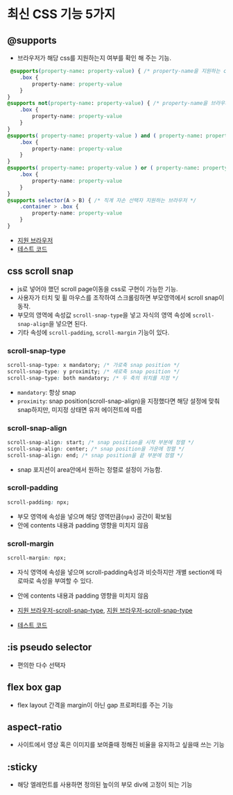 # 최신 CSS 기능 5가지

## @supports
- 브라우저가 해당 css를 지원하는지 여부를 확인 해 주는 기능.
```CSS
 @supports(property-name: property-value) { /* property-name을 지원하는 css 경우 */
    .box {
        property-name: property-value
    }
}
@supports not(property-name: property-value) { /* property-name을 브라우저에서 지원하지 않는 css 경우 */
    .box {
        property-name: property-value
    }
}
@supports( property-name: property-value ) and ( property-name: property-value ) {  /* property-name이 두개 이상의 표현식이 지원하는 css일 경우 */
    .box {
        property-name: property-value
    }
}
@supports( property-name: property-value ) or ( property-name: property-value ) { /* property-name이 한개 이상의 표현식의 결과가 맞을경우 */
    .box {
        property-name: property-value
    }
}
@supports selector(A > B) { /* 직계 자손 선택자 지원하는 브라우저 */
    .container > .box {
        property-name: property-value
    }
}
```
- [지원 브라우저](https://caniuse.com/?search=%40supports)
- [테스트 코드](https://github.com/leeseungje/newCss/blob/main/support.html)


## css scroll snap
- js로 넣어야 했던 scroll page이동을 css로 구현이 가능한 기능.
- 사용자가 터치 및 휠 마우스를 조작하여 스크롤링하면 부모영역에서 scroll snap이 동작.
- 부모의 영역에 속성값 `scroll-snap-type`을 넣고 자식의 영역 속성에 `scroll-snap-align`을 넣으면 된다.
- 기타 속성에 `scroll-padding`, `scroll-margin` 기능이 있다.
### scroll-snap-type
```css
scroll-snap-type: x mandatory; /* 가로축 snap position */
scroll-snap-type: y proximity; /* 세로축 snap position */
scroll-snap-type: both mandatory; /* 두 축의 위치를 지정 */
```
- `mandatory`: 항상 snap
- `proximity`: snap position(scroll-snap-align)을 지정했다면 해당 설정에 맞춰 snap하지만, 미지정 상태면 유저 에이전트에 따름
### scroll-snap-align
```css
scroll-snap-align: start; /* snap position을 시작 부분에 정렬 */
scroll-snap-align: center; /* snap position을 가운에 정렬 */
scroll-snap-align: end; /* snap position을 끝 부분에 정렬 */
```
- snap 포지션이 area안에서 원하는 정렬로 설정이 가능함.
### scroll-padding
```css
scroll-padding: npx;
```
- 부모 영역에 속성을 넣으며 해당 영역만큼(`npx`) 공간이 확보됨
- 안에 contents 내용과 padding 영향을 미치지 않음
### scroll-margin
```css
scroll-margin: npx;
```
- 자식 영역에 속성을 넣으며 scroll-padding속성과 비슷하지만 개별 section에 따로따로 속성을 부여할 수 있다.
- 안에 contents 내용과 padding 영향을 미치지 않음

- [지원 브라우저-scroll-snap-type](https://caniuse.com/?search=scroll-snap-type), [지원 브라우저-scroll-snap-type](https://caniuse.com/?search=scroll-snap-align)
- [테스트 코드](https://github.com/leeseungje/newCss/blob/main/scroll-snap.html)

## :is pseudo selector
- 편의한 다수 선택자

## flex box gap
- flex layout 간격을 margin이 아닌 gap 프로퍼티를 주는 기능

## aspect-ratio
- 사이트에서 영상 혹은 이미지를 보여줄때 정해진 비율을 유지하고 싶을때 쓰는 기능

## :sticky
- 해당 엘레먼트를 사용하면 정의된 높이의 부모 div에 고정이 되는 기능
